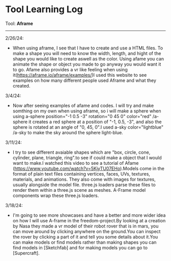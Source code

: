 # Tool Learning Log

Tool: **Aframe**

---

2/26/24:
* When using aframe, I see that I have to create and use a HTML files. To make a shape you will need to know the width, length, and hight of the shape you would like to create aswell as the color. Using afame you can animate the shape or object you made to go anyway you would want it to go. Afame also provides a vr like feeling when using it(https://aframe.io/aframe/examples/)I used this website to see examples on how many different people used Aframe and what they created.

3/4/24:
* Now after seeing examples of afame and codes. I will try and make somthing on my own when using aframe, so i will make a sphere when using a-sphere position="-1 0.5 -3" rotation="0 45 0" color="red" /a-sphere it creates a red sphere at a position of "-1, 0.5, -3", and also the sphere is rotated at an angle of "0, 45, 0".I used a-sky color="lightblue" /a-sky to make the sky around the sphere light-blue.

3/11/24:
* I try to see different avaiable shapes which are "box, circle, cone, cylinder, plane, triangle, ring".to see if  could make a object that I would want to make.I watched this video to see a tutorial of Afame (https://www.youtube.com/watch?v=5KjyTU07EHo).Models come in the format of plain text files containing vertices, faces, UVs, textures, materials, and animations. They also come with images for textures, usually alongside the model file. three.js loaders parse these files to render them within a three.js scene as meshes. A-Frame model components wrap these three.js loaders.

3/18/24:
* I'm going to see more showcases and have a better and more wider idea on how I will use A-frame in the freedom-project.By looking at a creation by Nasa they made a vr model of their robot rover that is in mars, you can move around by clicking anywhere on the ground.You can inspect the rover by clicking a part of it and tell you some details about it.You can make models or find models rather than making shapes you can find models in [Sketchfab] and for making models you can go to [Supercraft].

<!--
* Links you used today (websites, videos, etc)
* Things you tried, progress you made, etc
* Challenges, a-ha moments, etc
* Questions you still have
* What you're going to try next
-->
